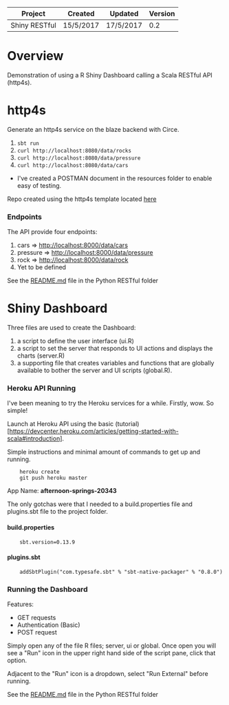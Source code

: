 
| Project       | Created   | Updated   | Version |
|---------------|-----------|-----------|---------|
| Shiny RESTful | 15/5/2017 | 17/5/2017 | 0.2     |

# Overview

Demonstration of using a R Shiny Dashboard calling a Scala RESTful API (http4s).

# http4s

Generate an http4s service on the blaze backend with Circe.

1.  `sbt run`
2.  `curl http://localhost:8080/data/rocks`
3.  `curl http://localhost:8080/data/pressure`
4.  `curl http://localhost:8080/data/cars`

*   I've created a POSTMAN document in the resources folder to enable easy of testing.

Repo created using the http4s template located [here](https://github.com/http4s/http4s.g8)

### Endpoints

The API provide four endpoints:

1. cars => [http://localhost:8000/data/cars](http://localhost:8000/data/cars)
2. pressure => [http://localhost:8000/data/pressure](http://localhost:8000/data/pressure)
3. rock => [http://localhost:8000/data/rock](http://localhost:8000/data/rock)
4. Yet to be defined

See the [README.md](PythonRESTful/README.md) file in the Python RESTful folder

# Shiny Dashboard

Three files are used to create the Dashboard:

1.  a script to define the user interface (ui.R)
2.  a script to set the server that responds to UI actions and displays the charts (server.R)
3.  a supporting file that creates variables and functions that are globally available to bother the server and UI scripts (global.R).

### Heroku API Running

I've been meaning to try the Heroku services for a while. Firstly, wow. So simple!

Launch at Heroku API using the basic (tutorial)[https://devcenter.heroku.com/articles/getting-started-with-scala#introduction].

Simple instructions and minimal amount of commands to get up and running.

```
    heroku create
    git push heroku master
```

App Name: **afternoon-springs-20343**

The only gotchas were that I needed to a build.properties file and plugins.sbt file to the project folder.

#### build.properties

```
    sbt.version=0.13.9
```

#### plugins.sbt

```
    addSbtPlugin("com.typesafe.sbt" % "sbt-native-packager" % "0.8.0")
```

### Running the Dashboard

Features:

*   GET requests
*   Authentication (Basic)
*   POST request

Simply open any of the file R files; server, ui or global. Once open you will see a "Run" icon in the upper right hand side of the script pane, click that option.

Adjacent to the "Run" icon is a dropdown, select "Run External" before running.

See the [README.md](ShinyRESTful/README.md) file in the Python RESTful folder
